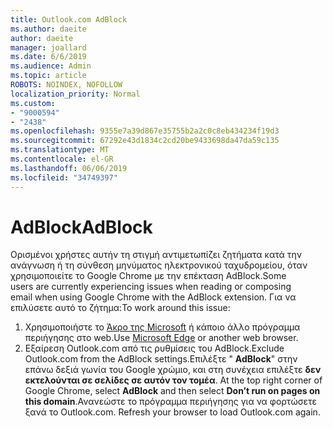 ```yaml
---
title: Outlook.com AdBlock
ms.author: daeite
author: daeite
manager: joallard
ms.date: 6/6/2019
ms.audience: Admin
ms.topic: article
ROBOTS: NOINDEX, NOFOLLOW
localization_priority: Normal
ms.custom:
- "9000594"
- "2438"
ms.openlocfilehash: 9355e7a39d867e35755b2a2c0c8eb434234f19d3
ms.sourcegitcommit: 67292e43d1834c2cd20be9433698da47da59c135
ms.translationtype: MT
ms.contentlocale: el-GR
ms.lasthandoff: 06/06/2019
ms.locfileid: "34749397"
---
```

# <a name="adblock"></a><span data-ttu-id="b619a-102">AdBlock</span><span class="sxs-lookup"><span data-stu-id="b619a-102">AdBlock</span></span>

<span data-ttu-id="b619a-103">Ορισμένοι χρήστες αυτήν τη στιγμή αντιμετωπίζει ζητήματα κατά την ανάγνωση ή τη σύνθεση μηνύματος ηλεκτρονικού ταχυδρομείου, όταν χρησιμοποιείτε το Google Chrome με την επέκταση AdBlock.</span><span class="sxs-lookup"><span data-stu-id="b619a-103">Some users are currently experiencing issues when reading or composing email when using Google Chrome with the AdBlock extension.</span></span> <span data-ttu-id="b619a-104">Για να επιλύσετε αυτό το ζήτημα:</span><span class="sxs-lookup"><span data-stu-id="b619a-104">To work around this issue:</span></span>

1. <span data-ttu-id="b619a-105">Χρησιμοποιήστε το [Άκρο της Microsoft](https://www.microsoft.com/windows/microsoft-edge) ή κάποιο άλλο πρόγραμμα περιήγησης στο web.</span><span class="sxs-lookup"><span data-stu-id="b619a-105">Use [Microsoft Edge](https://www.microsoft.com/windows/microsoft-edge) or another web browser.</span></span>
1. <span data-ttu-id="b619a-106">Εξαίρεση Outlook.com από τις ρυθμίσεις του AdBlock.</span><span class="sxs-lookup"><span data-stu-id="b619a-106">Exclude Outlook.com from the AdBlock settings.</span></span><span data-ttu-id="b619a-107">Επιλέξτε " **AdBlock**" στην επάνω δεξιά γωνία του Google χρώμιο, και στη συνέχεια επιλέξτε **δεν εκτελούνται σε σελίδες σε αυτόν τον τομέα**.</span><span class="sxs-lookup"><span data-stu-id="b619a-107"> At the top right corner of Google Chrome, select **AdBlock** and then select **Don’t run on pages on this domain**.</span></span><span data-ttu-id="b619a-108">Ανανεώστε το πρόγραμμα περιήγησης για να φορτώσετε ξανά το Outlook.com.</span><span class="sxs-lookup"><span data-stu-id="b619a-108"> Refresh your browser to load Outlook.com again.</span></span>